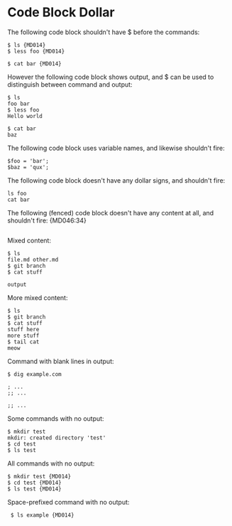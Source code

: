 # Code Block Dollar

The following code block shouldn't have $ before the commands:

    $ ls {MD014}
    $ less foo {MD014}

    $ cat bar {MD014}

However the following code block shows output, and $ can be used to
distinguish between command and output:

    $ ls
    foo bar
    $ less foo
    Hello world

    $ cat bar
    baz

The following code block uses variable names, and likewise shouldn't fire:

    $foo = 'bar';
    $baz = 'qux';

The following code block doesn't have any dollar signs, and shouldn't fire:

    ls foo
    cat bar

The following (fenced) code block doesn't have any content at all, and
shouldn't fire: {MD046:34}

```bash
```

Mixed content:

    $ ls
    file.md other.md
    $ git branch
    $ cat stuff

    output

More mixed content:

    $ ls
    $ git branch
    $ cat stuff
    stuff here
    more stuff
    $ tail cat
    meow

Command with blank lines in output:

    $ dig example.com

    ; ...
    ;; ...

    ;; ...

Some commands with no output:

    $ mkdir test
    mkdir: created directory 'test'
    $ cd test
    $ ls test

All commands with no output:

    $ mkdir test {MD014}
    $ cd test {MD014}
    $ ls test {MD014}

Space-prefixed command with no output:

     $ ls example {MD014}

